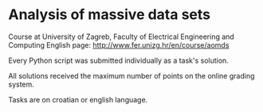 # Analysis of massive data sets
Course at University of Zagreb, Faculty of Electrical Engineering and Computing
English page: http://www.fer.unizg.hr/en/course/aomds

Every Python script was submitted individually as a task's solution.

All solutions received the maximum number of points on the online grading system.

Tasks are on croatian or english language.
